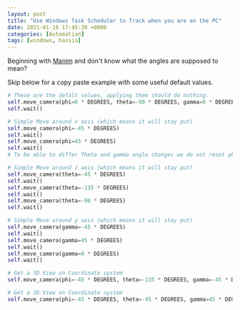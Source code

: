 ```yaml
---
layout: post
title: "Use Windows Task Scheduler to Track when you are on the PC"
date: 2021-01-16 17:45:39 +0000
categories: [Automation]
tags: [windows, hassio]
---
```


Beginning with [Manim](https://github.com/ManimCommunity/manim/) and don't know what the angles are supposed to mean? 

Skip below for a copy paste example with some useful default values. 


```python
# These are the defalt values, applying them should do nothing. 
self.move_camera(phi=0 * DEGREES, theta=-90 * DEGREES, gamma=0 * DEGREES)
self.wait()

# Simple Move around x axis (which means it will stay put)
self.move_camera(phi=-45 * DEGREES)
self.wait()
self.move_camera(phi=45 * DEGREES)
self.wait()
# To be able to differ Theta and gamma angle changes we do not reset phi

# Simple Move around z axis (which means it will stay put)
self.move_camera(theta=-45 * DEGREES)
self.wait()
self.move_camera(theta=-135 * DEGREES)
self.wait()
self.move_camera(theta=-90 * DEGREES)
self.wait()

# Simple Move around y axis (which means it will stay put)
self.move_camera(gamma=-45 * DEGREES)
self.wait()
self.move_camera(gamma=45 * DEGREES)
self.wait()
self.move_camera(gamma=0 * DEGREES)
self.wait()

# Get a 3D View on Coordinate system
self.move_camera(phi=-45 * DEGREES, theta=-135 * DEGREES, gamma=-45 * DEGREES) 

# Get a 3D View on Coordinate system
self.move_camera(phi=-45 * DEGREES, theta=-45 * DEGREES, gamma=45 * DEGREES) 
```
